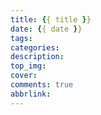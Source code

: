 ```yaml
---
title: {{ title }}
date: {{ date }}
tags:
categories:
description:
top_img:
cover:
comments: true
abbrlink:
---
```

